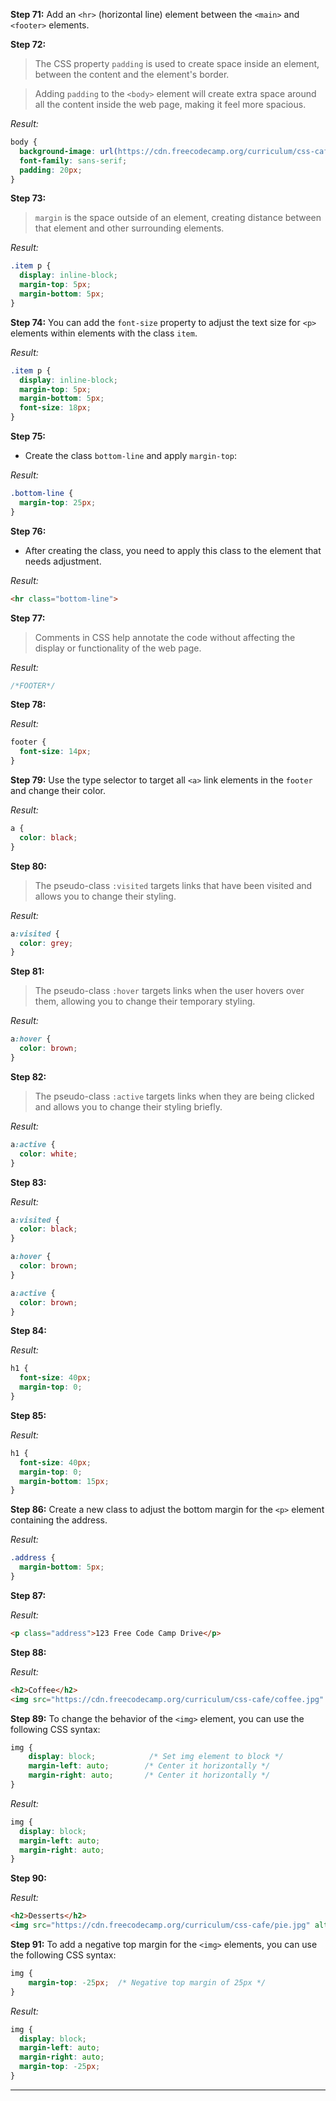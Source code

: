 
**Step 71:** Add an `<hr>` (horizontal line) element between the `<main>` and `<footer>` elements.

**Step 72:**
>The CSS property `padding` is used to create space inside an element, between the content and the element's border.

>Adding `padding` to the `<body>` element will create extra space around all the content inside the web page, making it feel more spacious.

*Result:*
```css
body {
  background-image: url(https://cdn.freecodecamp.org/curriculum/css-cafe/beans.jpg);
  font-family: sans-serif;
  padding: 20px;
}
```

**Step 73:**
>`margin` is the space outside of an element, creating distance between that element and other surrounding elements.

*Result:*
```css
.item p {
  display: inline-block;
  margin-top: 5px;
  margin-bottom: 5px;
}
```

**Step 74:** You can add the `font-size` property to adjust the text size for `<p>` elements within elements with the class `item`.

*Result:*
```css
.item p {
  display: inline-block;
  margin-top: 5px;
  margin-bottom: 5px;
  font-size: 18px;
}
```

**Step 75:**
- Create the class `bottom-line` and apply `margin-top`:

*Result:*
```css
.bottom-line {
  margin-top: 25px;
}
```

**Step 76:**
- After creating the class, you need to apply this class to the element that needs adjustment.

*Result:*
```html
<hr class="bottom-line">
```

**Step 77:**
>Comments in CSS help annotate the code without affecting the display or functionality of the web page.

*Result:*
```css
/*FOOTER*/
```

**Step 78:**

*Result:*
```css
footer {
  font-size: 14px;
}
```

**Step 79:** Use the type selector to target all `<a>` link elements in the `footer` and change their color.

*Result:*
```css
a {
  color: black;
}
```

**Step 80:**
>The pseudo-class `:visited` targets links that have been visited and allows you to change their styling.

*Result:*
```css
a:visited {
  color: grey;
}
```

**Step 81:**
>The pseudo-class `:hover` targets links when the user hovers over them, allowing you to change their temporary styling.

*Result:*
```css
a:hover {
  color: brown;
}
```

**Step 82:**
>The pseudo-class `:active` targets links when they are being clicked and allows you to change their styling briefly.

*Result:*
```css
a:active {
  color: white;
}
```

**Step 83:**

*Result:*
```css
a:visited {
  color: black;
}

a:hover {
  color: brown;
}

a:active {
  color: brown;
}
```

**Step 84:**

*Result:*
```css
h1 {
  font-size: 40px;
  margin-top: 0;
}
```

**Step 85:**

*Result:*
```css
h1 {
  font-size: 40px;
  margin-top: 0;
  margin-bottom: 15px;
}
```

**Step 86:** Create a new class to adjust the bottom margin for the `<p>` element containing the address.

*Result:*
```css
.address {
  margin-bottom: 5px;
}
```

**Step 87:**

*Result:*
```html
<p class="address">123 Free Code Camp Drive</p>
```

**Step 88:**

*Result:*
```html
<h2>Coffee</h2>
<img src="https://cdn.freecodecamp.org/curriculum/css-cafe/coffee.jpg" alt="coffee icon">
```

**Step 89:** To change the behavior of the `<img>` element, you can use the following CSS syntax:
```css
img {
    display: block;            /* Set img element to block */
    margin-left: auto;        /* Center it horizontally */
    margin-right: auto;       /* Center it horizontally */
}
```

*Result:*
```css
img {
  display: block;
  margin-left: auto;
  margin-right: auto;
}
```

**Step 90:**

*Result:*
```html
<h2>Desserts</h2>
<img src="https://cdn.freecodecamp.org/curriculum/css-cafe/pie.jpg" alt="pie icon">
```

**Step 91:** To add a negative top margin for the `<img>` elements, you can use the following CSS syntax:
```css
img {
    margin-top: -25px;  /* Negative top margin of 25px */
}
```

*Result:*
```css
img {
  display: block;
  margin-left: auto;
  margin-right: auto;
  margin-top: -25px;
}
```
___


